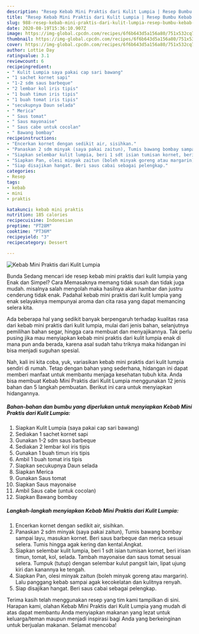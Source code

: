 ```yaml
---
description: "Resep Kebab Mini Praktis dari Kulit Lumpia | Resep Bumbu Kebab Mini Praktis dari Kulit Lumpia Yang Sempurna"
title: "Resep Kebab Mini Praktis dari Kulit Lumpia | Resep Bumbu Kebab Mini Praktis dari Kulit Lumpia Yang Sempurna"
slug: 988-resep-kebab-mini-praktis-dari-kulit-lumpia-resep-bumbu-kebab-mini-praktis-dari-kulit-lumpia-yang-sempurna
date: 2020-08-19T15:36:10.907Z
image: https://img-global.cpcdn.com/recipes/6f6b643d5a156a80/751x532cq70/kebab-mini-praktis-dari-kulit-lumpia-foto-resep-utama.jpg
thumbnail: https://img-global.cpcdn.com/recipes/6f6b643d5a156a80/751x532cq70/kebab-mini-praktis-dari-kulit-lumpia-foto-resep-utama.jpg
cover: https://img-global.cpcdn.com/recipes/6f6b643d5a156a80/751x532cq70/kebab-mini-praktis-dari-kulit-lumpia-foto-resep-utama.jpg
author: Lottie Day
ratingvalue: 3.1
reviewcount: 6
recipeingredient:
- " Kulit Lumpia saya pakai cap sari bawang"
- "1 sachet kornet sapi"
- "1-2 sdm saus barbeque"
- "2 lembar kol iris tipis"
- "1 buah timun iris tipis"
- "1 buah tomat iris tipis"
- "secukupnya Daun selada"
- " Merica"
- " Saus tomat"
- " Saus mayonaise"
- " Saus cabe untuk cocolan"
- " Bawang bombay"
recipeinstructions:
- "Encerkan kornet dengan sedikit air, sisihkan."
- "Panaskan 2 sdm minyak (saya pakai zaitun), Tumis bawang bombay sampai layu, masukan kornet. Beri saus barbeque dan merica sesuai selera. Tumis hingga agak kering dan kental.Angkat."
- "Siapkan selembar kulit lumpia, beri 1 sdt isian tumisan kornet, beri irisan timun, tomat, kol, selada. Tambah mayonaise dan saus tomat sesuai selera. Tumpuk (tutup) dengan selembar kulut pangsit lain, lipat ujung kiri dan kanannya ke tengah."
- "Siapkan Pan, olesi minyak zaitun (boleh minyak goreng atau margarin). Lalu panggang kebab sampai agak kecokelatan dan kulitnya renyah."
- "Siap disajikan hangat. Beri saus cabai sebagai pelengkap."
categories:
- Resep
tags:
- kebab
- mini
- praktis

katakunci: kebab mini praktis 
nutrition: 185 calories
recipecuisine: Indonesian
preptime: "PT28M"
cooktime: "PT36M"
recipeyield: "3"
recipecategory: Dessert

---
```



![Kebab Mini Praktis dari Kulit Lumpia](https://img-global.cpcdn.com/recipes/6f6b643d5a156a80/751x532cq70/kebab-mini-praktis-dari-kulit-lumpia-foto-resep-utama.jpg)

Bunda Sedang mencari ide resep kebab mini praktis dari kulit lumpia yang Enak dan Simpel? Cara Memasaknya memang tidak susah dan tidak juga mudah. misalnya salah mengolah maka hasilnya akan hambar dan justru cenderung tidak enak. Padahal kebab mini praktis dari kulit lumpia yang enak selayaknya mempunyai aroma dan cita rasa yang dapat memancing selera kita.

Ada beberapa hal yang sedikit banyak berpengaruh terhadap kualitas rasa dari kebab mini praktis dari kulit lumpia, mulai dari jenis bahan, selanjutnya pemilihan bahan segar, hingga cara membuat dan menyajikannya. Tak perlu pusing jika mau menyiapkan kebab mini praktis dari kulit lumpia enak di mana pun anda berada, karena asal sudah tahu triknya maka hidangan ini bisa menjadi suguhan spesial.




Nah, kali ini kita coba, yuk, variasikan kebab mini praktis dari kulit lumpia sendiri di rumah. Tetap dengan bahan yang sederhana, hidangan ini dapat memberi manfaat untuk membantu menjaga kesehatan tubuh kita. Anda bisa membuat Kebab Mini Praktis dari Kulit Lumpia menggunakan 12 jenis bahan dan 5 langkah pembuatan. Berikut ini cara untuk menyiapkan hidangannya.

<!--inarticleads1-->

##### Bahan-bahan dan bumbu yang diperlukan untuk menyiapkan Kebab Mini Praktis dari Kulit Lumpia:

1. Siapkan  Kulit Lumpia (saya pakai cap sari bawang)
1. Sediakan 1 sachet kornet sapi
1. Gunakan 1-2 sdm saus barbeque
1. Sediakan 2 lembar kol iris tipis
1. Gunakan 1 buah timun iris tipis
1. Ambil 1 buah tomat iris tipis
1. Siapkan secukupnya Daun selada
1. Siapkan  Merica
1. Gunakan  Saus tomat
1. Siapkan  Saus mayonaise
1. Ambil  Saus cabe (untuk cocolan)
1. Siapkan  Bawang bombay




<!--inarticleads2-->

##### Langkah-langkah menyiapkan Kebab Mini Praktis dari Kulit Lumpia:

1. Encerkan kornet dengan sedikit air, sisihkan.
1. Panaskan 2 sdm minyak (saya pakai zaitun), Tumis bawang bombay sampai layu, masukan kornet. Beri saus barbeque dan merica sesuai selera. Tumis hingga agak kering dan kental.Angkat.
1. Siapkan selembar kulit lumpia, beri 1 sdt isian tumisan kornet, beri irisan timun, tomat, kol, selada. Tambah mayonaise dan saus tomat sesuai selera. Tumpuk (tutup) dengan selembar kulut pangsit lain, lipat ujung kiri dan kanannya ke tengah.
1. Siapkan Pan, olesi minyak zaitun (boleh minyak goreng atau margarin). Lalu panggang kebab sampai agak kecokelatan dan kulitnya renyah.
1. Siap disajikan hangat. Beri saus cabai sebagai pelengkap.




Terima kasih telah menggunakan resep yang tim kami tampilkan di sini. Harapan kami, olahan Kebab Mini Praktis dari Kulit Lumpia yang mudah di atas dapat membantu Anda menyiapkan makanan yang lezat untuk keluarga/teman maupun menjadi inspirasi bagi Anda yang berkeinginan untuk berjualan makanan. Selamat mencoba!
